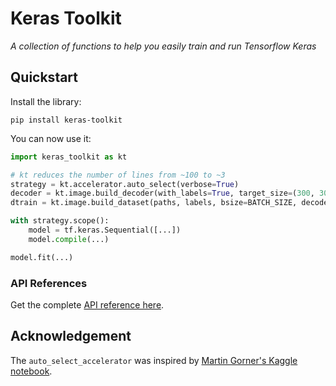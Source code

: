 # Keras Toolkit

*A collection of functions to help you easily train and run Tensorflow Keras*

## Quickstart

Install the library:

```
pip install keras-toolkit
```

You can now use it:
```python
import keras_toolkit as kt

# kt reduces the number of lines from ~100 to ~3
strategy = kt.accelerator.auto_select(verbose=True)
decoder = kt.image.build_decoder(with_labels=True, target_size=(300, 300))
dtrain = kt.image.build_dataset(paths, labels, bsize=BATCH_SIZE, decode_fn=decoder)

with strategy.scope():
    model = tf.keras.Sequential([...])
    model.compile(...)

model.fit(...)
```

### API References

Get the complete [API reference here](https://github.com/xhlulu/keras-toolkit/blob/master/docs/REFERENCES.md).


## Acknowledgement

The `auto_select_accelerator` was inspired by [Martin Gorner's Kaggle notebook](https://www.kaggle.com/mgornergoogle/getting-started-with-100-flowers-on-tpu).